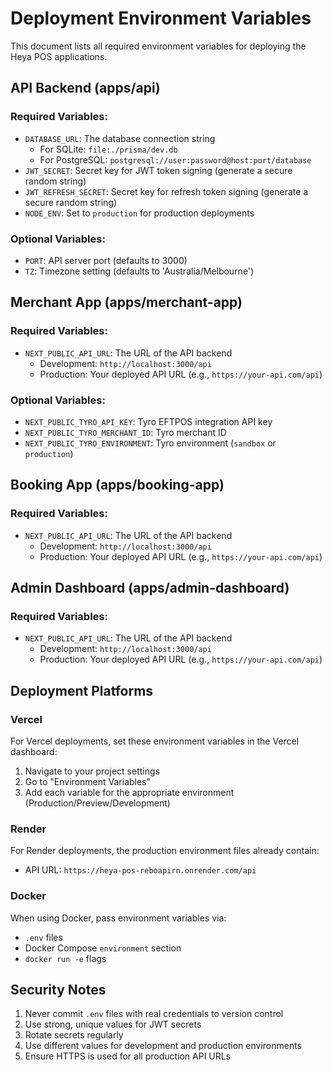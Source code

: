 # Deployment Environment Variables

This document lists all required environment variables for deploying the Heya POS applications.

## API Backend (apps/api)

### Required Variables:
- `DATABASE_URL`: The database connection string
  - For SQLite: `file:./prisma/dev.db`
  - For PostgreSQL: `postgresql://user:password@host:port/database`
- `JWT_SECRET`: Secret key for JWT token signing (generate a secure random string)
- `JWT_REFRESH_SECRET`: Secret key for refresh token signing (generate a secure random string)
- `NODE_ENV`: Set to `production` for production deployments

### Optional Variables:
- `PORT`: API server port (defaults to 3000)
- `TZ`: Timezone setting (defaults to 'Australia/Melbourne')

## Merchant App (apps/merchant-app)

### Required Variables:
- `NEXT_PUBLIC_API_URL`: The URL of the API backend
  - Development: `http://localhost:3000/api`
  - Production: Your deployed API URL (e.g., `https://your-api.com/api`)

### Optional Variables:
- `NEXT_PUBLIC_TYRO_API_KEY`: Tyro EFTPOS integration API key
- `NEXT_PUBLIC_TYRO_MERCHANT_ID`: Tyro merchant ID
- `NEXT_PUBLIC_TYRO_ENVIRONMENT`: Tyro environment (`sandbox` or `production`)

## Booking App (apps/booking-app)

### Required Variables:
- `NEXT_PUBLIC_API_URL`: The URL of the API backend
  - Development: `http://localhost:3000/api`
  - Production: Your deployed API URL (e.g., `https://your-api.com/api`)

## Admin Dashboard (apps/admin-dashboard)

### Required Variables:
- `NEXT_PUBLIC_API_URL`: The URL of the API backend
  - Development: `http://localhost:3000/api`
  - Production: Your deployed API URL (e.g., `https://your-api.com/api`)

## Deployment Platforms

### Vercel
For Vercel deployments, set these environment variables in the Vercel dashboard:
1. Navigate to your project settings
2. Go to "Environment Variables"
3. Add each variable for the appropriate environment (Production/Preview/Development)

### Render
For Render deployments, the production environment files already contain:
- API URL: `https://heya-pos-reboapirn.onrender.com/api`

### Docker
When using Docker, pass environment variables via:
- `.env` files
- Docker Compose `environment` section
- `docker run -e` flags

## Security Notes
1. Never commit `.env` files with real credentials to version control
2. Use strong, unique values for JWT secrets
3. Rotate secrets regularly
4. Use different values for development and production environments
5. Ensure HTTPS is used for all production API URLs